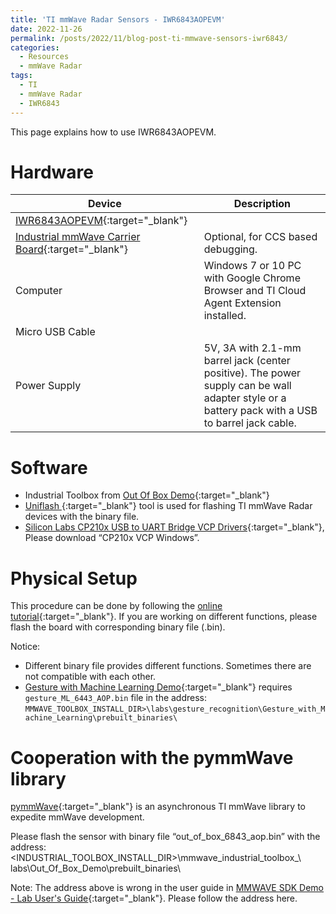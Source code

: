 ```yaml
---
title: 'TI mmWave Radar Sensors - IWR6843AOPEVM'
date: 2022-11-26
permalink: /posts/2022/11/blog-post-ti-mmwave-sensors-iwr6843/
categories:
  - Resources
  - mmWave Radar
tags:
  - TI
  - mmWave Radar
  - IWR6843
---
```


This page explains how to use IWR6843AOPEVM.

# Hardware 

| Device                                                                  | Description                                                                                                                                     |
| ----------------------------------------------------------------------- | ----------------------------------------------------------------------------------------------------------------------------------------------- |
| [IWR6843AOPEVM](http://www.ti.com/tool/IWR6843AOPEVM){:target="_blank"}                   |                                                                                                                                                 |
| [Industrial mmWave Carrier Board](http://www.ti.com/tool/MMWAVEICBOOST){:target="_blank"} | Optional, for CCS based debugging.                                                                                                              |
| Computer                                                                | Windows 7 or 10 PC with Google Chrome Browser and TI Cloud Agent Extension installed.                                                           |
| Micro USB Cable                                                         |                                                                                                                                                 |
| Power Supply                                                            | 5V, 3A with 2.1-mm barrel jack (center positive). The power supply can be wall adapter style or a battery pack with a USB to barrel jack cable. |


# Software
* Industrial Toolbox from [Out Of Box Demo](https://dev.ti.com/tirex/explore/node?node=A__AP7mJp0Kf9nxqL6UHFfY1g__com.ti.mmwave_industrial_toolbox__VLyFKFf__LATEST){:target="_blank"}
* [Uniflash ](http://www.ti.com/tool/UNIFLASH){:target="_blank"} tool is used for flashing TI mmWave Radar devices with the binary file.
* [Silicon Labs CP210x USB to UART Bridge VCP Drivers](https://www.silabs.com/developers/usb-to-uart-bridge-vcp-drivers?tab=downloads){:target="_blank"}, Please download “CP210x VCP Windows”.

# Physical Setup
This procedure can be done by following the [online tutorial](https://training.ti.com/hardware-setup-iwr6843aop?context=1128486-1139154-1147566){:target="_blank"}. If you are working on different functions, please flash the board with corresponding binary file (.bin).

Notice: 
* Different binary file provides different functions. Sometimes there are not compatible with each other. 
* [Gesture with Machine Learning Demo](https://dev.ti.com/tirex/explore/node?node=A__AB3P8Iq.cVgCtrFYFhvt7Q__com.ti.mmwave_industrial_toolbox__VLyFKFf__LATEST){:target="_blank"} requires `gesture_ML_6443_AOP.bin` file in the address: `MMWAVE_TOOLBOX_INSTALL_DIR>\labs\gesture_recognition\Gesture_with_Machine_Learning\prebuilt_binaries\`

# Cooperation with the pymmWave library
[pymmWave](https://pymmwave.readthedocs.io/en/latest/){:target="_blank"} is an asynchronous TI mmWave library to expedite mmWave development. 

Please flash the sensor with binary file “out_of_box_6843_aop.bin” with the address: 
<INDUSTRIAL_TOOLBOX_INSTALL_DIR>\mmwave_industrial_toolbox_<VER>\ labs\Out_Of_Box_Demo\prebuilt_binaries\

Note: The address above is wrong in the user guide in [MMWAVE SDK Demo - Lab User's Guide](https://dev.ti.com/tirex/explore/node?node=A__AP7mJp0Kf9nxqL6UHFfY1g__com.ti.mmwave_industrial_toolbox__VLyFKFf__LATEST){:target="_blank"}. Please follow the address here. 
